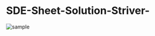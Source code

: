 # SDE-Sheet-Solution-Striver-

![sample](https://user-images.githubusercontent.com/52392822/125907599-3ffd8c99-fd95-4124-bbfa-12623db3141a.png)

